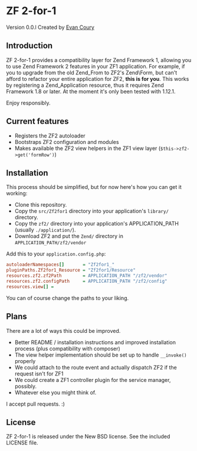 # ZF 2-for-1

Version 0.0.l Created by [Evan Coury](http://blog.evan.pro/)

## Introduction

ZF 2-for-1 provides a compatibility layer for Zend Framework 1, allowing you to use Zend Framework 2 features in your ZF1 application. For example, if you to upgrade from the old Zend\_From to ZF2's Zend\\Form, but can't afford to refactor your entire application for ZF2, **this is for you**. This works by registering a Zend\_Application resource, thus it requires Zend Framework 1.8 or later. At the moment it's only been tested with 1.12.1.

Enjoy responsibly.

## Current features

* Registers the ZF2 autoloader
* Bootstraps ZF2 configuration and modules
* Makes available the ZF2 view helpers in the ZF1 view layer (`$this->zf2->get('formRow')`)

## Installation

This process should be simplified, but for now here's how you can get it working:

* Clone this repository.
* Copy the `src/Zf2for1` directory into your application's `library/` directory.
* Copy the `zf2/` directory into your application's APPLICATION\_PATH (usually `./application/`).
* Download ZF2 and put the `Zend/` directory in `APPLICATION_PATH/zf2/vendor`

Add this to your `application.config.php`:

```ini
autoloaderNamespaces[]       = "Zf2for1_"
pluginPaths.Zf2for1_Resource = "Zf2for1/Resource"
resources.zf2.zf2Path        = APPLICATION_PATH "/zf2/vendor"
resources.zf2.configPath     = APPLICATION_PATH "/zf2/config"
resources.view[] =
```

You can of course change the paths to your liking.

## Plans

There are a lot of ways this could be improved.

* Better README / installation instructions and improved installation process (plus compatibility with composer)
* The view helper implementation should be set up to handle `__invoke()` properly
* We could attach to the route event and actually dispatch ZF2 if the request isn't for ZF1
* We could create a ZF1 controller plugin for the service manager, possibly.
* Whatever else you might think of.

I accept pull requests. :)

## License

ZF 2-for-1 is released under the New BSD license. See the included LICENSE file.

